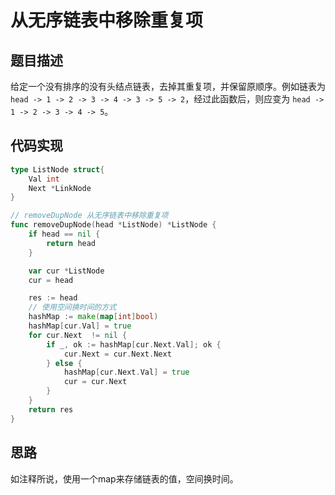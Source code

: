 # 从无序链表中移除重复项

## 题目描述

给定一个没有排序的没有头结点链表，去掉其重复项，并保留原顺序。例如链表为 `head -> 1 -> 2 -> 3 -> 4 -> 3 -> 5 -> 2`，经过此函数后，则应变为 `head -> 1 -> 2 -> 3 -> 4 -> 5`。

## 代码实现

```go
type ListNode struct{
    Val int
    Next *LinkNode
}

// removeDupNode 从无序链表中移除重复项
func removeDupNode(head *ListNode) *ListNode {
	if head == nil {
		return head
	}

	var cur *ListNode
	cur = head

	res := head
	// 使用空间换时间的方式
	hashMap := make(map[int]bool)
	hashMap[cur.Val] = true
	for cur.Next  != nil {
		if _, ok := hashMap[cur.Next.Val]; ok {
			cur.Next = cur.Next.Next
		} else {
			hashMap[cur.Next.Val] = true
			cur = cur.Next
		}
	}
	return res
}

```

## 思路

如注释所说，使用一个map来存储链表的值，空间换时间。